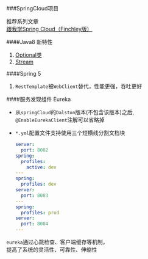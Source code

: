 ###SpringCloud项目
 
推荐系列文章  
[跟我学Spring Cloud（Finchley版）](http://www.itmuch.com/spring-cloud/spring-cloud-index/)
 
####Java8 新特性  
1. [Optional类](https://www.cnblogs.com/xingzc/p/5778090.html)  
2. [Stream](https://blog.csdn.net/Young4Dream/article/details/76794659)

####Spring 5
1. `RestTemplate`被`WebClient`替代，性能更强，吞吐更好


####服务发现组件 Eureka
- 从`springCloud`的`Dalston`版本(不包含该版本)之后,  
`@EnableEurekaClient`注解可以省略掉

- `*.yml`配置文件支持使用三个短横线分割文档块
    ```yml
    server:
      port: 8082
    spring:
      profiles:
        active: dev
    ---
    spring:
      profiles: dev
    server:
      port: 8083
    ---
    spring:
      profiles: prod
    server:
      port: 8084
    ---
    ```

`eureka`通过心跳检查、客户端缓存等机制，  
提高了系统的灵活性、可靠性、伸缩性